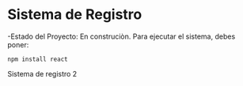 <h1>Sistema de Registro</h1>
-Estado del Proyecto: En construciòn.
Para ejecutar el sistema, debes poner:

``` npm install react ```

Sistema de registro 2


